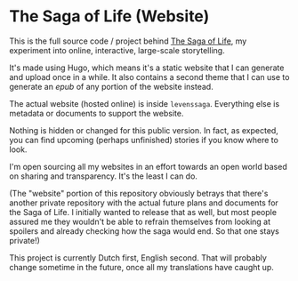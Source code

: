 # The Saga of Life (Website)

This is the full source code / project behind [The Saga of Life](https://thesagaoflife.com), my experiment into online, interactive, large-scale storytelling.

It's made using Hugo, which means it's a static website that I can generate and upload once in a while. It also contains a second theme that I can use to generate an _epub_ of any portion of the website instead.

The actual website (hosted online) is inside `levenssaga`. Everything else is metadata or documents to support the website.

Nothing is hidden or changed for this public version. In fact, as expected, you can find upcoming (perhaps unfinished) stories if you know where to look.

I'm open sourcing all my websites in an effort towards an open world based on sharing and transparency. It's the least I can do. 

(The "website" portion of this repository obviously betrays that there's another private repository with the actual future plans and documents for the Saga of Life. I initially wanted to release that as well, but most people assured me they wouldn't be able to refrain themselves from looking at spoilers and already checking how the saga would end. So that one stays private!)

This project is currently Dutch first, English second. That will probably change sometime in the future, once all my translations have caught up.